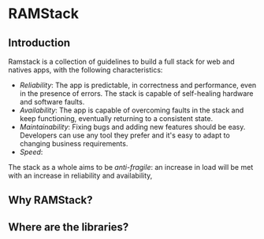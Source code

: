 # RAMStack
## Introduction

Ramstack is a collection of guidelines to build a full stack for web and natives apps, with the following characteristics:

 - *Reliability*: The app is predictable, in correctness and performance, even in the presence of errors. The stack is capable of self-healing hardware and software faults.
 - *Availability*:  The app is capable of overcoming faults in the stack and keep functioning, eventually returning to a consistent state. 
 - *Maintainability*: Fixing bugs and adding new features should be easy. Developers can use any tool they prefer and it's easy to adapt to changing business requirements.
 -  *Speed*:

The stack as a whole aims to be *anti-fragile*: an increase in load will be met with an increase in reliability and availability, 

## Why RAMStack?

## Where are the libraries?

##
<!--stackedit_data:
eyJoaXN0b3J5IjpbMTAzMTA0MDc1MCwtOTc3NDU2NDI2LDgxNz
MxMDAzNiwzMzY0MDc3OTcsLTIwMDQzNDA1OSwtMTg3NzU5NTI3
NV19
-->